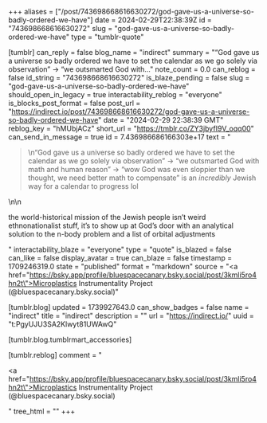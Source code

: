 +++
aliases = ["/post/743698668616630272/god-gave-us-a-universe-so-badly-ordered-we-have"]
date = 2024-02-29T22:38:39Z
id = "743698668616630272"
slug = "god-gave-us-a-universe-so-badly-ordered-we-have"
type = "tumblr-quote"

[tumblr]
can_reply = false
blog_name = "indirect"
summary = "“God gave us a universe so badly ordered we have to set the calendar as we go solely via observation” -> “we outsmarted God with..."
note_count = 0.0
can_reblog = false
id_string = "743698668616630272"
is_blaze_pending = false
slug = "god-gave-us-a-universe-so-badly-ordered-we-have"
should_open_in_legacy = true
interactability_reblog = "everyone"
is_blocks_post_format = false
post_url = "https://indirect.io/post/743698668616630272/god-gave-us-a-universe-so-badly-ordered-we-have"
date = "2024-02-29 22:38:39 GMT"
reblog_key = "hMUbjACz"
short_url = "https://tmblr.co/ZY3jbyfI9V_oqq00"
can_send_in_message = true
id = 7.436986686166303e+17
text = "<blockquote><p>\n&ldquo;God gave us a universe so badly ordered we have to set the calendar as we go solely via observation&rdquo; -&gt; &ldquo;we outsmarted God with math and human reason&rdquo; -&gt; &ldquo;wow God was even sloppier than we thought, we need better math to compensate&rdquo; is an *incredibly* Jewish way for a calendar to progress lol</p></blockquote>\n\n<p>the world-historical mission of the Jewish people isn&rsquo;t weird ethnonationalist stuff, it&rsquo;s to show up at God&rsquo;s door with an analytical solution to the n-body problem and a list of orbital adjustments</p>"
interactability_blaze = "everyone"
type = "quote"
is_blazed = false
can_like = false
display_avatar = true
can_blaze = false
timestamp = 1709246319.0
state = "published"
format = "markdown"
source = "<a href=\"https://bsky.app/profile/bluespacecanary.bsky.social/post/3kmli5ro4hn2t\">Microplastics Instrumentality Project (@bluespacecanary.bsky.social)</a>"

[tumblr.blog]
updated = 1739927643.0
can_show_badges = false
name = "indirect"
title = "indirect"
description = ""
url = "https://indirect.io/"
uuid = "t:PgyUJU3SA2Klwyt81UWAwQ"

[tumblr.blog.tumblrmart_accessories]

[tumblr.reblog]
comment = "<p><a href=\"https://bsky.app/profile/bluespacecanary.bsky.social/post/3kmli5ro4hn2t\">Microplastics Instrumentality Project (@bluespacecanary.bsky.social)</a></p>"
tree_html = ""
+++
